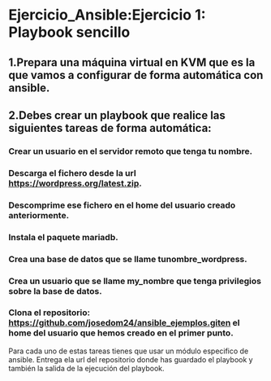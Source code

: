 # Ejercicio_Ansible:Ejercicio 1: Playbook sencillo    
## 1.Prepara una máquina virtual en KVM que es la que vamos a configurar de forma automática con ansible.    
## 2.Debes crear un playbook que realice las siguientes tareas de forma automática:    
### Crear un usuario en el servidor remoto que tenga tu nombre.  
### Descarga el fichero desde la url https://wordpress.org/latest.zip.  
### Descomprime ese fichero en el home del usuario creado anteriormente.  
### Instala el paquete mariadb.  
### Crea una base de datos que se llame tunombre_wordpress.  
### Crea un usuario que se llame my_nombre que tenga privilegios sobre la base de datos.  
### Clona el repositorio: https://github.com/josedom24/ansible_ejemplos.giten el home del usuario que hemos creado en el primer punto.  
Para cada uno de estas tareas tienes que usar un módulo especifico de ansible. Entrega ela url del repositorio donde has guardado el playbook y también la salida de la ejecución del playbook.